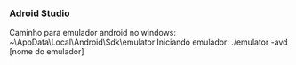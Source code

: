 ### Adroid Studio
Caminho para emulador android no windows:
~\AppData\Local\Android\Sdk\emulator
Iniciando emulador:
./emulator -avd [nome do emulador]
